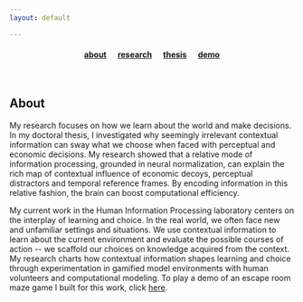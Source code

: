 ```yaml
---
layout: default

---
```


#### <center> <a href="/index">about</a> &nbsp;&nbsp;&nbsp;&nbsp; <a href="/research">research</a> &nbsp;&nbsp;&nbsp;&nbsp; <a href="/thesis/">thesis</a> &nbsp;&nbsp;&nbsp;&nbsp; <a href="/effugium">demo</a> 

<br>

## About 

My research focuses on how we learn about the world and make decisions. In my doctoral thesis, I investigated why seemingly irrelevant contextual information can sway what we choose when faced with perceptual and economic decisions. My research showed that a relative mode of information processing, grounded in neural normalization, can explain the rich map of contextual influence of economic decoys, perceptual distractors and temporal reference frames. By encoding information in this relative fashion, the brain can boost computational efficiency.

My current work in the Human Information Processing laboratory centers on the interplay of learning and choice. In the real world, we often face new and unfamiliar settings and situations. We use contextual information to learn about the current environment and evaluate the possible courses of action -- we scaffold our choices on knowledge acquired from the context. My research charts how contextual information shapes learning and choice through experimentation in gamified model environments with human volunteers and computational modeling. To play a demo of an escape room maze game I built for this work, click <a href="https://atomsrivet.github.io/effugium/">here</a>.